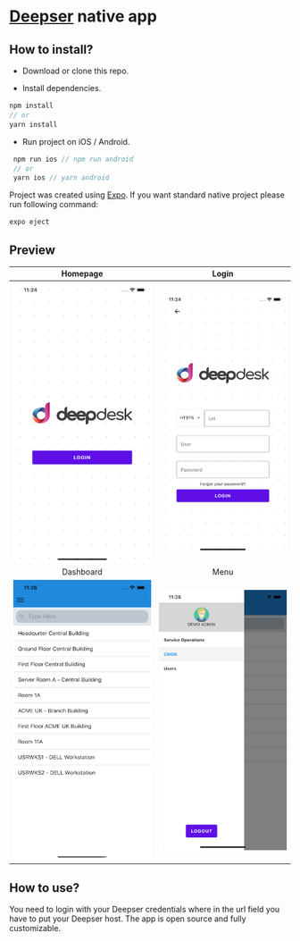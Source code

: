 # [Deepser](https://deepser.com/) native app

## How to install?

* Download or clone this repo.

* Install dependencies.

```js
npm install
// or
yarn install
```

* Run project on iOS / Android.

```js
 npm run ios // npm run android
 // or
 yarn ios // yarn android
```

Project was created using [Expo](https://expo.io/). If you want standard native project please run following command:

```js
expo eject
```

## Preview
| Homepage | Login |
:-------------------------:|:-------------------------:
|![HomeScreen](./Images/HomeScreen.png)|![LoginScreen](./Images/LoginScreen.png)|
| Dashboard | Menu |
|![List](./Images/List.png)|![SideMenu](./Images/SideMenu.png) |


## How to use?
You need to login with your Deepser credentials where in the url field you have to put your Deepser host.
The app is open source and fully customizable.

